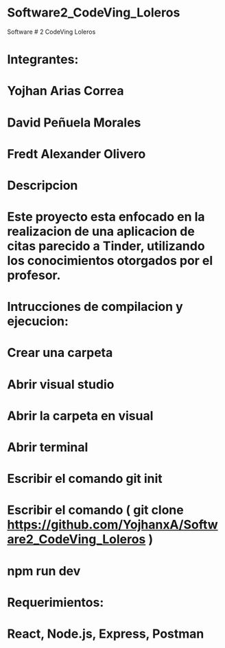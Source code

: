 # Software2_CodeVing_Loleros

 Software # 2 
 CodeVing
 Loleros

# Integrantes:
# Yojhan Arias Correa
# David Peñuela Morales
# Fredt Alexander Olivero 

# Descripcion
# Este proyecto esta enfocado en la realizacion de una aplicacion de citas parecido a Tinder, utilizando los conocimientos otorgados por el profesor.

# Intrucciones de compilacion y ejecucion:

# Crear una carpeta
# Abrir visual studio
# Abrir la carpeta en visual
# Abrir terminal
# Escribir el comando git init
# Escribir el comando ( git clone https://github.com/YojhanxA/Software2_CodeVing_Loleros )
# npm run dev

# Requerimientos:

# React, Node.js, Express, Postman

